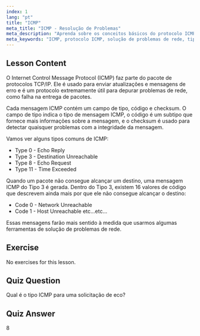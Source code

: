 ```yaml
---
index: 1
lang: "pt"
title: "ICMP"
meta_title: "ICMP - Resolução de Problemas"
meta_description: "Aprenda sobre os conceitos básicos do protocolo ICMP, tipos de mensagens e códigos para solução de problemas de rede. Entenda como o ICMP funciona para depurar problemas de rede."
meta_keywords: "ICMP, protocolo ICMP, solução de problemas de rede, tipos de ICMP, rede Linux, iniciante, tutorial, guia"
---
```


## Lesson Content

O Internet Control Message Protocol (ICMP) faz parte do pacote de protocolos TCP/IP. Ele é usado para enviar atualizações e mensagens de erro e é um protocolo extremamente útil para depurar problemas de rede, como falha na entrega de pacotes.

Cada mensagem ICMP contém um campo de tipo, código e checksum. O campo de tipo indica o tipo de mensagem ICMP, o código é um subtipo que fornece mais informações sobre a mensagem, e o checksum é usado para detectar quaisquer problemas com a integridade da mensagem.

Vamos ver alguns tipos comuns de ICMP:

- Type 0 - Echo Reply
- Type 3 - Destination Unreachable
- Type 8 - Echo Request
- Type 11 - Time Exceeded

Quando um pacote não consegue alcançar um destino, uma mensagem ICMP do Tipo 3 é gerada. Dentro do Tipo 3, existem 16 valores de código que descrevem ainda mais por que ele não consegue alcançar o destino:

- Code 0 - Network Unreachable
- Code 1 - Host Unreachable
  etc...etc...

Essas mensagens farão mais sentido à medida que usarmos algumas ferramentas de solução de problemas de rede.

## Exercise

No exercises for this lesson.

## Quiz Question

Qual é o tipo ICMP para uma solicitação de eco?

## Quiz Answer

8
